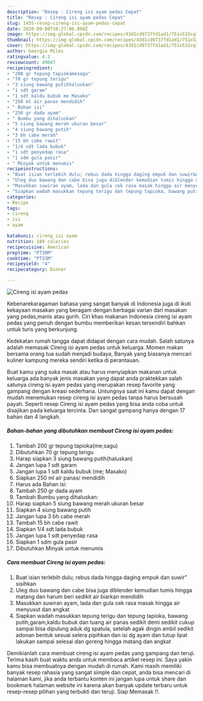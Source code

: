 ```yaml
---
description: "Resep : Cireng isi ayam pedas Cepat"
title: "Resep : Cireng isi ayam pedas Cepat"
slug: 1455-resep-cireng-isi-ayam-pedas-cepat
date: 2020-09-08T10:27:06.098Z
image: https://img-global.cpcdn.com/recipes/43d1cd9737fd1ad1/751x532cq70/cireng-isi-ayam-pedas-foto-resep-utama.jpg
thumbnail: https://img-global.cpcdn.com/recipes/43d1cd9737fd1ad1/751x532cq70/cireng-isi-ayam-pedas-foto-resep-utama.jpg
cover: https://img-global.cpcdn.com/recipes/43d1cd9737fd1ad1/751x532cq70/cireng-isi-ayam-pedas-foto-resep-utama.jpg
author: Georgia Miles
ratingvalue: 4.2
reviewcount: 49047
recipeingredient:
- "200 gr tepung tapiokamesagu"
- "70 gr tepung terigu"
- "3 siung bawang putihhaluskan"
- "1 sdt garam"
- "1 sdt kaldu bubuk me Masako"
- "250 ml air panas mendidih"
- " Bahan isi"
- "250 gr dada ayam"
- " Bumbu yang dihaluskan"
- "5 siung bawang merah ukuran besar"
- "4 siung bawang putih"
- "3 bh cabe merah"
- "15 bh cabe rawit"
- "1/4 sdt lada bubuk"
- "1 sdt penyedap rasa"
- "1 sdm gula pasir"
- " Minyak untuk menumis"
recipeinstructions:
- "Buat isian terlebih dulu; rebus dada hingga daging empuk dan suwir&#34; sisihkan"
- "Uleg duo bawang dan cabe bisa juga diblender kemudian tumis hingga matang dan harum beri sedikit air biarkan mendidih"
- "Masukkan suwiran ayam, lada dan gula cek rasa masak hingga air menyusut dan angkat"
- "Siapkan wadah masukkan tepung terigu dan tepung tapioka, bawang putih,garam,kaldu bubuk dan tuang air panas sedikit demi sedikit cukup sampai bisa dipulung aduk dg spatula, setelah agak dingin ambil sedikit adonan bentuk sesuai selera pipihkan dan isi dg ayam dan tutup lipat lakukan sampai selesai dan goreng hingga matang dan angkat"
categories:
- Recipe
tags:
- cireng
- isi
- ayam

katakunci: cireng isi ayam 
nutrition: 189 calories
recipecuisine: American
preptime: "PT30M"
cooktime: "PT33M"
recipeyield: "4"
recipecategory: Dinner

---
```



![Cireng isi ayam pedas](https://img-global.cpcdn.com/recipes/43d1cd9737fd1ad1/751x532cq70/cireng-isi-ayam-pedas-foto-resep-utama.jpg)

Kebenarekaragaman bahasa yang sangat banyak di Indonesia juga di ikuti kekayaan masakan yang beragam dengan berbagai varian dari masakan yang pedas,manis atau gurih. Ciri khas makanan Indonesia cireng isi ayam pedas yang penuh dengan bumbu memberikan kesan tersendiri bahkan untuk turis yang berkunjung.




Kedekatan rumah tangga dapat didapat dengan cara mudah. Salah satunya adalah memasak Cireng isi ayam pedas untuk keluarga. Momen makan bersama orang tua sudah menjadi budaya, Banyak yang biasanya mencari kuliner kampung mereka sendiri ketika di perantauan.

Buat kamu yang suka masak atau harus menyiapkan makanan untuk keluarga ada banyak jenis masakan yang dapat anda praktekkan salah satunya cireng isi ayam pedas yang merupakan resep favorite yang gampang dengan kreasi sederhana. Untungnya saat ini kamu dapat dengan mudah menemukan resep cireng isi ayam pedas tanpa harus bersusah payah.
Seperti resep Cireng isi ayam pedas yang bisa anda coba untuk disajikan pada keluarga tercinta. Dan sangat gampang hanya dengan 17 bahan dan 4 langkah.


<!--inarticleads1-->

##### Bahan-bahan yang dibutuhkan membuat Cireng isi ayam pedas:

1. Tambah 200 gr tepung tapioka(me;sagu)
1. Dibutuhkan 70 gr tepung terigu
1. Harap siapkan 3 siung bawang putih(haluskan)
1. Jangan lupa 1 sdt garam
1. Jangan lupa 1 sdt kaldu bubuk (me; Masako)
1. Siapkan 250 ml air panas/ mendidih
1. Harus ada  Bahan isi:
1. Tambah 250 gr dada ayam
1. Tambah  Bumbu yang dihaluskan:
1. Harap siapkan 5 siung bawang merah ukuran besar
1. Siapkan 4 siung bawang putih
1. Jangan lupa 3 bh cabe merah
1. Tambah 15 bh cabe rawit
1. Siapkan 1/4 sdt lada bubuk
1. Jangan lupa 1 sdt penyedap rasa
1. Siapkan 1 sdm gula pasir
1. Dibutuhkan  Minyak untuk menumis




<!--inarticleads2-->

##### Cara membuat  Cireng isi ayam pedas:

1. Buat isian terlebih dulu; rebus dada hingga daging empuk dan suwir&#34; sisihkan
1. Uleg duo bawang dan cabe bisa juga diblender kemudian tumis hingga matang dan harum beri sedikit air biarkan mendidih
1. Masukkan suwiran ayam, lada dan gula cek rasa masak hingga air menyusut dan angkat
1. Siapkan wadah masukkan tepung terigu dan tepung tapioka, bawang putih,garam,kaldu bubuk dan tuang air panas sedikit demi sedikit cukup sampai bisa dipulung aduk dg spatula, setelah agak dingin ambil sedikit adonan bentuk sesuai selera pipihkan dan isi dg ayam dan tutup lipat lakukan sampai selesai dan goreng hingga matang dan angkat




Demikianlah cara membuat cireng isi ayam pedas yang gampang dan teruji. Terima kasih buat waktu anda untuk membaca artikel resep ini. Saya yakin kamu bisa membuatnya dengan mudah di rumah. Kami masih memiliki banyak resep rahasia yang sangat simple dan cepat, anda bisa mencari di halaman kami, jika anda terbantu konten ini jangan lupa untuk share dan bookmark halaman website ini karena akan banyak update terbaru untuk resep-resep pilihan yang terbukti dan teruji. Siap Memasak !!. 
